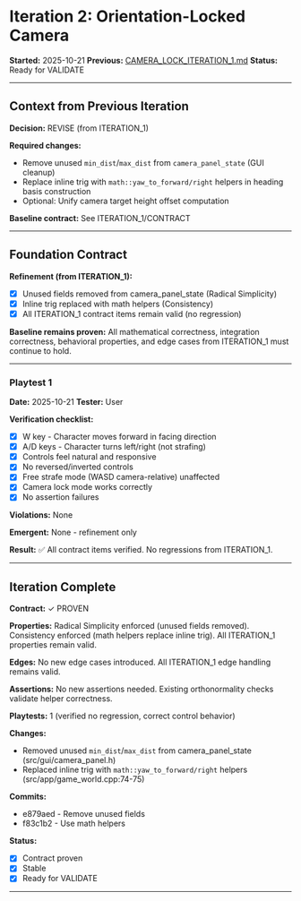 # Iteration 2: Orientation-Locked Camera

**Started:** 2025-10-21
**Previous:** [CAMERA_LOCK_ITERATION_1.md](CAMERA_LOCK_ITERATION_1.md)
**Status:** Ready for VALIDATE

---

<!-- BEGIN: ITERATE/CONTEXT -->
## Context from Previous Iteration

**Decision:** REVISE (from ITERATION_1)

**Required changes:**
- Remove unused `min_dist`/`max_dist` from `camera_panel_state` (GUI cleanup)
- Replace inline trig with `math::yaw_to_forward/right` helpers in heading basis construction
- Optional: Unify camera target height offset computation

**Baseline contract:** See ITERATION_1/CONTRACT
<!-- END: ITERATE/CONTEXT -->

---

<!-- BEGIN: ITERATE/CONTRACT -->
## Foundation Contract

**Refinement (from ITERATION_1):**
- [x] Unused fields removed from camera_panel_state (Radical Simplicity)
- [x] Inline trig replaced with math helpers (Consistency)
- [x] All ITERATION_1 contract items remain valid (no regression)

**Baseline remains proven:**
All mathematical correctness, integration correctness, behavioral properties, and edge cases from ITERATION_1 must continue to hold.
<!-- END: ITERATE/CONTRACT -->

---

<!-- BEGIN: ITERATE/PLAYTEST -->
### Playtest 1

**Date:** 2025-10-21
**Tester:** User

**Verification checklist:**
- [x] W key - Character moves forward in facing direction
- [x] A/D keys - Character turns left/right (not strafing)
- [x] Controls feel natural and responsive
- [x] No reversed/inverted controls
- [x] Free strafe mode (WASD camera-relative) unaffected
- [x] Camera lock mode works correctly
- [x] No assertion failures

**Violations:**
None

**Emergent:**
None - refinement only

**Result:**
✅ All contract items verified. No regressions from ITERATION_1.
<!-- END: ITERATE/PLAYTEST -->

---

<!-- BEGIN: ITERATE/COMPLETE -->
## Iteration Complete

**Contract:** ✓ PROVEN

**Properties:** Radical Simplicity enforced (unused fields removed). Consistency enforced (math helpers replace inline trig). All ITERATION_1 properties remain valid.

**Edges:** No new edge cases introduced. All ITERATION_1 edge handling remains valid.

**Assertions:** No new assertions needed. Existing orthonormality checks validate helper correctness.

**Playtests:** 1 (verified no regression, correct control behavior)

**Changes:**
- Removed unused `min_dist`/`max_dist` from camera_panel_state (src/gui/camera_panel.h)
- Replaced inline trig with `math::yaw_to_forward/right` helpers (src/app/game_world.cpp:74-75)

**Commits:**
- e879aed - Remove unused fields
- f83c1b2 - Use math helpers

**Status:**
- [x] Contract proven
- [x] Stable
- [x] Ready for VALIDATE
<!-- END: ITERATE/COMPLETE -->

---
